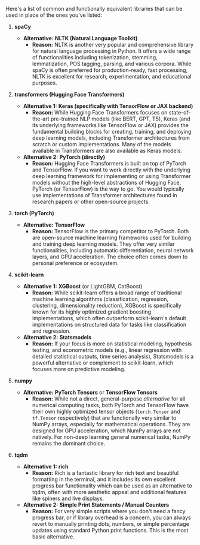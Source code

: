 Here's a list of common and functionally equivalent libraries that can be used in place of the ones you've listed:

1.  **spaCy**
    * **Alternative:** **NLTK (Natural Language Toolkit)**
        * **Reason:** NLTK is another very popular and comprehensive library for natural language processing in Python. It offers a wide range of functionalities including tokenization, stemming, lemmatization, POS tagging, parsing, and various corpora. While spaCy is often preferred for production-ready, fast processing, NLTK is excellent for research, experimentation, and educational purposes.

2.  **transformers (Hugging Face Transformers)**
    * **Alternative 1:** **Keras (specifically with TensorFlow or JAX backend)**
        * **Reason:** While Hugging Face Transformers focuses on state-of-the-art pre-trained NLP models (like BERT, GPT, T5), Keras (and its underlying frameworks like TensorFlow or JAX) provides the fundamental building blocks for creating, training, and deploying deep learning models, including Transformer architectures from scratch or custom implementations. Many of the models available in Transformers are also available as Keras models.
    * **Alternative 2:** **PyTorch (directly)**
        * **Reason:** Hugging Face Transformers is built on top of PyTorch and TensorFlow. If you want to work directly with the underlying deep learning framework for implementing or using Transformer models without the high-level abstractions of Hugging Face, PyTorch (or TensorFlow) is the way to go. You would typically use implementations of Transformer architectures found in research papers or other open-source projects.

3.  **torch (PyTorch)**
    * **Alternative:** **TensorFlow**
        * **Reason:** TensorFlow is the primary competitor to PyTorch. Both are open-source machine learning frameworks used for building and training deep learning models. They offer very similar functionalities, including automatic differentiation, neural network layers, and GPU acceleration. The choice often comes down to personal preference or ecosystem.

4.  **scikit-learn**
    * **Alternative 1:** **XGBoost** (or LightGBM, CatBoost)
        * **Reason:** While scikit-learn offers a broad range of traditional machine learning algorithms (classification, regression, clustering, dimensionality reduction), XGBoost is specifically known for its highly optimized gradient boosting implementations, which often outperform scikit-learn's default implementations on structured data for tasks like classification and regression.
    * **Alternative 2:** **Statsmodels**
        * **Reason:** If your focus is more on statistical modeling, hypothesis testing, and econometric models (e.g., linear regression with detailed statistical outputs, time series analysis), Statsmodels is a powerful alternative or complement to scikit-learn, which focuses more on predictive modeling.

5.  **numpy**
    * **Alternative:** **PyTorch Tensors** or **TensorFlow Tensors**
        * **Reason:** While not a direct, general-purpose *alternative* for all numerical computing tasks, both PyTorch and TensorFlow have their own highly optimized tensor objects (`torch.Tensor` and `tf.Tensor` respectively) that are functionally very similar to NumPy arrays, especially for mathematical operations. They are designed for GPU acceleration, which NumPy arrays are not natively. For non-deep learning general numerical tasks, NumPy remains the dominant choice.

6.  **tqdm**
    * **Alternative 1:** **rich**
        * **Reason:** Rich is a fantastic library for rich text and beautiful formatting in the terminal, and it includes its own excellent progress bar functionality which can be used as an alternative to tqdm, often with more aesthetic appeal and additional features like spiners and live displays.
    * **Alternative 2:** **Simple Print Statements / Manual Counters**
        * **Reason:** For very simple scripts where you don't need a fancy progress bar, or if library overhead is a concern, you can always revert to manually printing dots, numbers, or simple percentage updates using standard Python print functions. This is the most basic alternative.